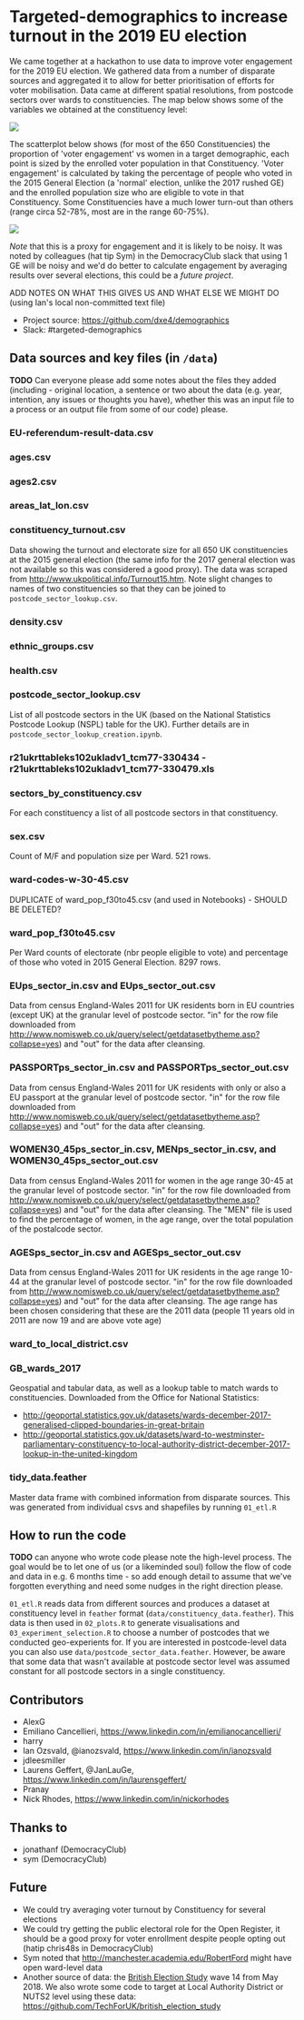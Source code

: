 # Targeted-demographics to increase turnout in the 2019 EU election
We came together at a hackathon to use data to improve voter engagement for the 2019 EU election. We gathered data from a number of disparate sources and aggregated it to allow for better prioritisation of efforts for voter mobilisation. Data came at different spatial resolutions, from postcode sectors over wards to constituencies. The map below shows some of the variables we obtained at the constituency level:

![](out/maps.png)

The scatterplot below shows (for most of the 650 Constituencies) the proportion of 'voter engagement' vs women in a target demographic, each point is sized by the enrolled voter population in that Constituency. 'Voter engagement' is calculated by taking the percentage of people who voted in the 2015 General Election (a 'normal' election, unlike the 2017 rushed GE) and the enrolled population size who are eligible to vote in that Constituency. Some Constituencies have a much lower turn-out than others (range circa 52-78%, most are in the range 60-75%).

![](out/plot_women_vs_turnout.png)

_Note_ that this is a proxy for engagement and it is likely to be noisy. It was noted by colleagues (hat tip Sym) in the DemocracyClub slack that using 1 GE will be noisy and we'd do better to calculate engagement by averaging results over several elections, this could be a _future project_.

ADD NOTES ON WHAT THIS GIVES US AND WHAT ELSE WE MIGHT DO (using Ian's local non-committed text file)

* Project source: https://github.com/dxe4/demographics
* Slack: #targeted-demographics

## Data sources and key files (in `/data`)
**TODO** Can everyone please add some notes about the files they added (including - original location, a sentence or two about the data (e.g. year, intention, any issues or thoughts you have), whether this was an input file to a process or an output file from some of our code) please.

### EU-referendum-result-data.csv

### ages.csv

### ages2.csv

### areas_lat_lon.csv

### constituency_turnout.csv
Data showing the turnout and electorate size for all 650 UK constituencies at the 2015 general election (the same info for the 2017 general election was not available so this was considered a good proxy). The data was scraped from http://www.ukpolitical.info/Turnout15.htm. Note slight changes to names of two constituencies so that they can be joined to `postcode_sector_lookup.csv`.

### density.csv

### ethnic_groups.csv

### health.csv

### postcode_sector_lookup.csv
List of all postcode sectors in the UK (based on the National Statistics Postcode Lookup (NSPL) table for the UK). Further details are in `postcode_sector_lookup_creation.ipynb`.

### r21ukrttableks102ukladv1_tcm77-330434 - r21ukrttableks102ukladv1_tcm77-330479.xls

### sectors_by_constituency.csv
For each constituency a list of all postcode sectors in that constituency.

### sex.csv
Count of M/F and population size per Ward. 521 rows.

### ward-codes-w-30-45.csv
DUPLICATE of ward_pop_f30to45.csv (and used in Notebooks) - SHOULD BE DELETED?

### ward_pop_f30to45.csv
Per Ward counts of electorate (nbr people eligible to vote) and percentage of those who voted in 2015 General Election. 8297 rows.

### EUps_sector_in.csv and EUps_sector_out.csv
Data from census England-Wales 2011 for UK residents born in EU countries (except UK) at the granular level of postcode sector. "in" for the row file downloaded from http://www.nomisweb.co.uk/query/select/getdatasetbytheme.asp?collapse=yes) and "out" for the data after cleansing.

### PASSPORTps_sector_in.csv and PASSPORTps_sector_out.csv
Data from census England-Wales 2011 for UK residents with only or also a EU passport at the granular level of postcode sector. "in" for the row file downloaded from http://www.nomisweb.co.uk/query/select/getdatasetbytheme.asp?collapse=yes) and "out" for the data after cleansing.

### WOMEN30_45ps_sector_in.csv, MENps_sector_in.csv, and WOMEN30_45ps_sector_out.csv
Data from census England-Wales 2011 for women in the age range 30-45 at the granular level of postcode sector. "in" for the row file downloaded from http://www.nomisweb.co.uk/query/select/getdatasetbytheme.asp?collapse=yes) and "out" for the data after cleansing. The "MEN" file is used to find the percentage of women, in the age range, over the total population of the postalcode sector.

### AGESps_sector_in.csv and AGESps_sector_out.csv
Data from census England-Wales 2011 for UK residents in the age range 10-44 at the granular level of postcode sector. "in" for the row file downloaded from http://www.nomisweb.co.uk/query/select/getdatasetbytheme.asp?collapse=yes) and "out" for the data after cleansing. The age range has been chosen considering that these are the 2011 data (people 11 years old in 2011 are now 19 and are above vote age)


### ward_to_local_district.csv

### GB_wards_2017
Geospatial and tabular data, as well as a lookup table to match wards to constituencies. Downloaded from the Office for National Statistics:
* http://geoportal.statistics.gov.uk/datasets/wards-december-2017-generalised-clipped-boundaries-in-great-britain
* http://geoportal.statistics.gov.uk/datasets/ward-to-westminster-parliamentary-constituency-to-local-authority-district-december-2017-lookup-in-the-united-kingdom

### tidy_data.feather
Master data frame with combined information from disparate sources. This was generated from individual csvs and shapefiles by running `01_etl.R`

## How to run the code
**TODO** can anyone who wrote code please note the high-level process. The goal would be to let one of us (or a likeminded soul) follow the flow of code and data in e.g. 6 months time - so add enough detail to assume that we've forgotten everything and need some nudges in the right direction please.

`01_etl.R` reads data from different sources and produces a dataset at constituency level in `feather` format (`data/constituency_data.feather`). This data is then used in `02_plots.R` to generate visualisations and `03_experiment_selection.R` to choose a number of postcodes that we conducted geo-experients for. If you are interested in postcode-level data you can also use `data/postcode_sector_data.feather`. However, be aware that some data that wasn't available at postcode sector level was assumed constant for all postcode sectors in a single constituency.

## Contributors
* AlexG
* Emiliano Cancellieri, https://www.linkedin.com/in/emilianocancellieri/
* harry
* Ian Ozsvald, @ianozsvald, https://www.linkedin.com/in/ianozsvald
* jdleesmiller
* Laurens Geffert, @JanLauGe, https://www.linkedin.com/in/laurensgeffert/
* Pranay
* Nick Rhodes, https://www.linkedin.com/in/nickorhodes

## Thanks to
* jonathanf (DemocracyClub)
* sym (DemocracyClub)

## Future
* We could try averaging voter turnout by Constituency for several elections
* We could try getting the public electoral role for the Open Register, it should be a good proxy for voter enrollment despite people opting out (hatip chris48s in DemocracyClub)
* Sym noted that http://manchester.academia.edu/RobertFord might have open ward-level data
* Another source of data: the [British Election Study](https://www.britishelectionstudy.com/) wave 14 from May 2018. We also wrote some code to target at Local Authority District or NUTS2 level using these data: https://github.com/TechForUK/british_election_study

